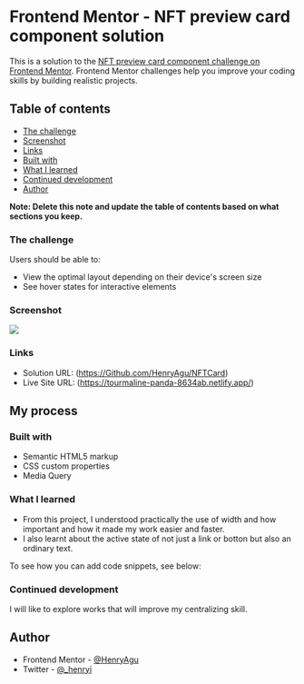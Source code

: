 # Frontend Mentor - NFT preview card component solution

This is a solution to the [NFT preview card component challenge on Frontend Mentor](https://www.frontendmentor.io/challenges/nft-preview-card-component-SbdUL_w0U). Frontend Mentor challenges help you improve your coding skills by building realistic projects. 

## Table of contents

  - [The challenge](#the-challenge)
  - [Screenshot](#screenshot)
  - [Links](#links)
  - [Built with](#built-with)
  - [What I learned](#what-i-learned)
  - [Continued development](#continued-development)
- [Author](#author)

**Note: Delete this note and update the table of contents based on what sections you keep.**


### The challenge

Users should be able to:

- View the optimal layout depending on their device's screen size
- See hover states for interactive elements

### Screenshot

![](./images/screenshot.jpg)

### Links

- Solution URL: (https://Github.com/HenryAgu/NFTCard)
- Live Site URL: (https://tourmaline-panda-8634ab.netlify.app/)

## My process

### Built with

- Semantic HTML5 markup
- CSS custom properties
- Media Query


### What I learned

- From this project, I understood practically the use of width and how important and how it made my work easier and faster.
- I also learnt about the active state of not just a link or botton but also an ordinary text.

To see how you can add code snippets, see below:


### Continued development

I will like to explore works that will improve my centralizing skill.



## Author

- Frontend Mentor - [@HenryAgu](https://www.frontendmentor.io/profile/HenryAgu)
- Twitter - [@_henryi](https://www.twitter.com/_henryi)
